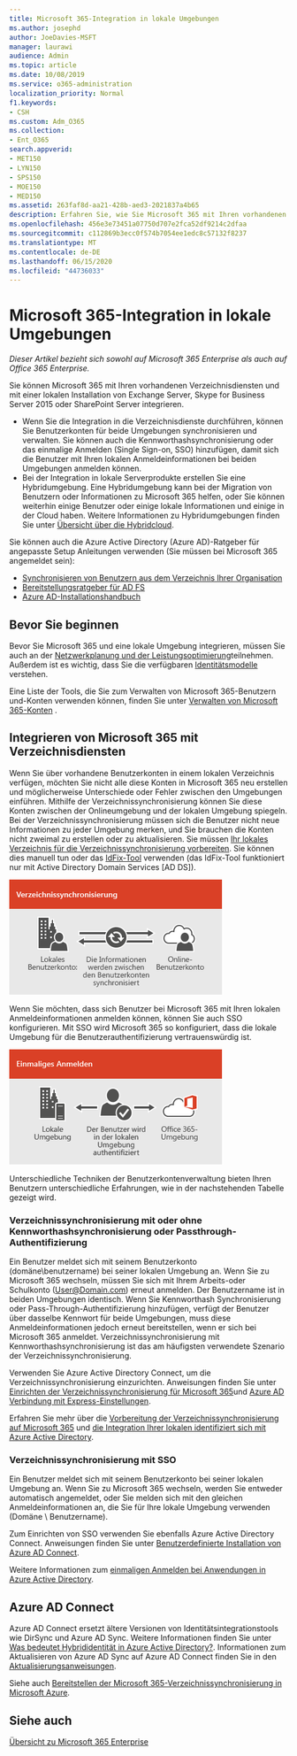 ```yaml
---
title: Microsoft 365-Integration in lokale Umgebungen
ms.author: josephd
author: JoeDavies-MSFT
manager: laurawi
audience: Admin
ms.topic: article
ms.date: 10/08/2019
ms.service: o365-administration
localization_priority: Normal
f1.keywords:
- CSH
ms.custom: Adm_O365
ms.collection:
- Ent_O365
search.appverid:
- MET150
- LYN150
- SPS150
- MOE150
- MED150
ms.assetid: 263faf8d-aa21-428b-aed3-2021837a4b65
description: Erfahren Sie, wie Sie Microsoft 365 mit Ihren vorhandenen Verzeichnisdiensten integrieren.
ms.openlocfilehash: 456e3e73451a07750d707e2fca52df9214c2dfaa
ms.sourcegitcommit: c112869b3ecc0f574b7054ee1edc8c57132f8237
ms.translationtype: MT
ms.contentlocale: de-DE
ms.lasthandoff: 06/15/2020
ms.locfileid: "44736033"
---
```

# <a name="microsoft-365-integration-with-on-premises-environments"></a>Microsoft 365-Integration in lokale Umgebungen

*Dieser Artikel bezieht sich sowohl auf Microsoft 365 Enterprise als auch auf Office 365 Enterprise.*

Sie können Microsoft 365 mit Ihren vorhandenen Verzeichnisdiensten und mit einer lokalen Installation von Exchange Server, Skype for Business Server 2015 oder SharePoint Server integrieren.
  
 - Wenn Sie die Integration in die Verzeichnisdienste durchführen, können Sie Benutzerkonten für beide Umgebungen synchronisieren und verwalten. Sie können auch die Kennworthashsynchronisierung oder das einmalige Anmelden (Single Sign-on, SSO) hinzufügen, damit sich die Benutzer mit Ihren lokalen Anmeldeinformationen bei beiden Umgebungen anmelden können.
 - Bei der Integration in lokale Serverprodukte erstellen Sie eine Hybridumgebung. Eine Hybridumgebung kann bei der Migration von Benutzern oder Informationen zu Microsoft 365 helfen, oder Sie können weiterhin einige Benutzer oder einige lokale Informationen und einige in der Cloud haben. Weitere Informationen zu Hybridumgebungen finden Sie unter [Übersicht über die Hybridcloud](https://docs.microsoft.com/Office365/Enterprise/hybrid-cloud-overview).

Sie können auch die Azure Active Directory (Azure AD)-Ratgeber für angepasste Setup Anleitungen verwenden (Sie müssen bei Microsoft 365 angemeldet sein):

- [Synchronisieren von Benutzern aus dem Verzeichnis Ihrer Organisation](https://aka.ms/aadconnectpwsync)
- [Bereitstellungsratgeber für AD FS](https://aka.ms/adfsguidance)
- [Azure AD-Installationshandbuch](https://aka.ms/aadpguidance)
   
## <a name="before-you-begin"></a>Bevor Sie beginnen

Bevor Sie Microsoft 365 und eine lokale Umgebung integrieren, müssen Sie auch an der [Netzwerkplanung und der Leistungsoptimierung](network-planning-and-performance.md)teilnehmen. Außerdem ist es wichtig, dass Sie die verfügbaren [Identitätsmodelle](about-office-365-identity.md) verstehen. 

Eine Liste der Tools, die Sie zum Verwalten von Microsoft 365-Benutzern und-Konten verwenden können, finden Sie unter [Verwalten von Microsoft 365-Konten](manage-office-365-accounts.md) . 
  
## <a name="integrate-microsoft-365-with-directory-services"></a>Integrieren von Microsoft 365 mit Verzeichnisdiensten
Wenn Sie über vorhandene Benutzerkonten in einem lokalen Verzeichnis verfügen, möchten Sie nicht alle diese Konten in Microsoft 365 neu erstellen und möglicherweise Unterschiede oder Fehler zwischen den Umgebungen einführen. Mithilfe der Verzeichnissynchronisierung können Sie diese Konten zwischen der Onlineumgebung und der lokalen Umgebung spiegeln. Bei der Verzeichnissynchronisierung müssen sich die Benutzer nicht neue Informationen zu jeder Umgebung merken, und Sie brauchen die Konten nicht zweimal zu erstellen oder zu aktualisieren. Sie müssen [Ihr lokales Verzeichnis für die Verzeichnissynchronisierung vorbereiten](prepare-for-directory-synchronization.md). Sie können dies manuell tun oder das [IdFix-Tool](install-and-run-idfix.md) verwenden (das IdFix-Tool funktioniert nur mit Active Directory Domain Services [AD DS]). 
  
![Mit Verzeichnissynchronisierung sorgen Sie dafür, dass die Informationen für lokale und Online-Benutzerkonten synchronisiert bleiben.](media/a64af0d0-9be6-46b1-8727-277e683abf5e.png)
  
Wenn Sie möchten, dass sich Benutzer bei Microsoft 365 mit Ihren lokalen Anmeldeinformationen anmelden können, können Sie auch SSO konfigurieren. Mit SSO wird Microsoft 365 so konfiguriert, dass die lokale Umgebung für die Benutzerauthentifizierung vertrauenswürdig ist.
  
![Bei der einmaligen Anmeldung steht dasselbe Konto in der lokalen und der Onlineumgebung zur Verfügung.](media/d76235f2-8a53-405e-b8ef-dfa4cfc208b8.png)
  
Unterschiedliche Techniken der Benutzerkontenverwaltung bieten Ihren Benutzern unterschiedliche Erfahrungen, wie in der nachstehenden Tabelle gezeigt wird.
 
### <a name="directory-synchronization-with-or-without-password-hash-synchronization-or-pass-through-authentication"></a>Verzeichnissynchronisierung mit oder ohne Kennworthashsynchronisierung oder Passthrough-Authentifizierung

Ein Benutzer meldet sich mit seinem Benutzerkonto (domäne\benutzername) bei seiner lokalen Umgebung an. Wenn Sie zu Microsoft 365 wechseln, müssen Sie sich mit Ihrem Arbeits-oder Schulkonto (User@Domain.com) erneut anmelden. Der Benutzername ist in beiden Umgebungen identisch. Wenn Sie Kennworthash Synchronisierung oder Pass-Through-Authentifizierung hinzufügen, verfügt der Benutzer über dasselbe Kennwort für beide Umgebungen, muss diese Anmeldeinformationen jedoch erneut bereitstellen, wenn er sich bei Microsoft 365 anmeldet. Verzeichnissynchronisierung mit Kennworthashsynchronisierung ist das am häufigsten verwendete Szenario der Verzeichnissynchronisierung.

Verwenden Sie Azure Active Directory Connect, um die Verzeichnissynchronisierung einzurichten. Anweisungen finden Sie unter [Einrichten der Verzeichnissynchronisierung für Microsoft 365](set-up-directory-synchronization.md)und [Azure AD Verbindung mit Express-Einstellungen](https://go.microsoft.com/fwlink/p/?LinkId=698537).

Erfahren Sie mehr über die [Vorbereitung der Verzeichnissynchronisierung auf Microsoft 365](prepare-for-directory-synchronization.md) und [die Integration Ihrer lokalen identifiziert sich mit Azure Active Directory](https://go.microsoft.com/fwlink/?LinkId=518101).

### <a name="directory-synchronization-with-sso"></a>Verzeichnissynchronisierung mit SSO

Ein Benutzer meldet sich mit seinem Benutzerkonto bei seiner lokalen Umgebung an. Wenn Sie zu Microsoft 365 wechseln, werden Sie entweder automatisch angemeldet, oder Sie melden sich mit den gleichen Anmeldeinformationen an, die Sie für Ihre lokale Umgebung verwenden (Domäne \ Benutzername).

Zum Einrichten von SSO verwenden Sie ebenfalls Azure Active Directory Connect. Anweisungen finden Sie unter [Benutzerdefinierte Installation von Azure AD Connect](https://go.microsoft.com/fwlink/p/?LinkID=698430).

Weitere Informationen zum [einmaligen Anmelden bei Anwendungen in Azure Active Directory](https://go.microsoft.com/fwlink/p/?LinkId=698604).

## <a name="azure-ad-connect"></a>Azure AD Connect

Azure AD Connect ersetzt ältere Versionen von Identitätsintegrationstools wie DirSync und Azure AD Sync. Weitere Informationen finden Sie unter [Was bedeutet Hybrididentität in Azure Active Directory?](https://go.microsoft.com/fwlink/p/?LinkId=527969). Informationen zum Aktualisieren von Azure AD Sync auf Azure AD Connect finden Sie in den [Aktualisierungsanweisungen](https://go.microsoft.com/fwlink/p/?LinkId=733240). 

Siehe auch [Bereitstellen der Microsoft 365-Verzeichnissynchronisierung in Microsoft Azure](https://go.microsoft.com/fwlink/?LinkId=517887).

## <a name="see-also"></a>Siehe auch

[Übersicht zu Microsoft 365 Enterprise](https://docs.microsoft.com/microsoft-365/enterprise/microsoft-365-overview)

